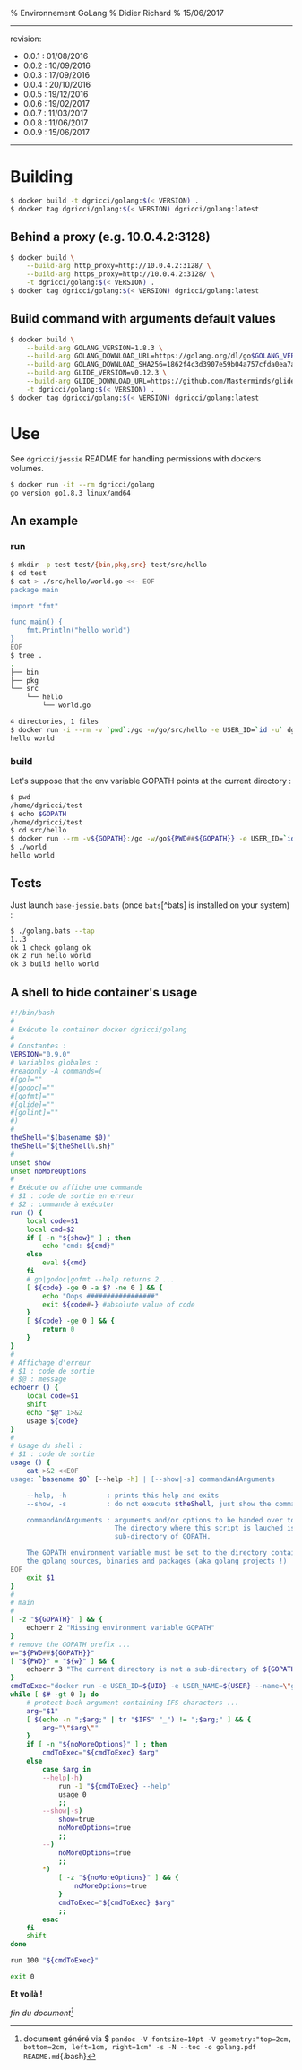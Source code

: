% Environnement GoLang
% Didier Richard
% 15/06/2017

---

revision:
- 0.0.1 : 01/08/2016
- 0.0.2 : 10/09/2016
- 0.0.3 : 17/09/2016
- 0.0.4 : 20/10/2016
- 0.0.5 : 19/12/2016
- 0.0.6 : 19/02/2017
- 0.0.7 : 11/03/2017
- 0.0.8 : 11/06/2017
- 0.0.9 : 15/06/2017

---

# Building #

```bash
$ docker build -t dgricci/golang:$(< VERSION) .
$ docker tag dgricci/golang:$(< VERSION) dgricci/golang:latest
```

## Behind a proxy (e.g. 10.0.4.2:3128) ##

```bash
$ docker build \
    --build-arg http_proxy=http://10.0.4.2:3128/ \
    --build-arg https_proxy=http://10.0.4.2:3128/ \
    -t dgricci/golang:$(< VERSION) .
$ docker tag dgricci/golang:$(< VERSION) dgricci/golang:latest
```

## Build command with arguments default values ##

```bash
$ docker build \
    --build-arg GOLANG_VERSION=1.8.3 \
    --build-arg GOLANG_DOWNLOAD_URL=https://golang.org/dl/go$GOLANG_VERSION.linux-amd64.tar.gz \
    --build-arg GOLANG_DOWNLOAD_SHA256=1862f4c3d3907e59b04a757cfda0ea7aa9ef39274af99a784f5be843c80c6772 \
    --build-arg GLIDE_VERSION=v0.12.3 \
    --build-arg GLIDE_DOWNLOAD_URL=https://github.com/Masterminds/glide/releases/download/$GLIDE_VERSION/glide-$GLIDE_VERSION-linux-amd64.tar.gz \
    -t dgricci/golang:$(< VERSION) .
$ docker tag dgricci/golang:$(< VERSION) dgricci/golang:latest
```

# Use #

See `dgricci/jessie` README for handling permissions with dockers volumes.

```bash
$ docker run -it --rm dgricci/golang
go version go1.8.3 linux/amd64
```

## An example ##

### run ###

```bash
$ mkdir -p test test/{bin,pkg,src} test/src/hello
$ cd test
$ cat > ./src/hello/world.go <<- EOF
package main

import "fmt"

func main() {
    fmt.Println("hello world")
}
EOF
$ tree .
.
├── bin
├── pkg
└── src
    └── hello
        └── world.go

4 directories, 1 files
$ docker run -i --rm -v `pwd`:/go -w/go/src/hello -e USER_ID=`id -u` dgricci/golang go run world.go
hello world
```

### build ###

Let's suppose that the env variable GOPATH points at the current directory :

```bash
$ pwd
/home/dgricci/test
$ echo $GOPATH
/home/dgricci/test
$ cd src/hello
$ docker run --rm -v${GOPATH}:/go -w/go${PWD##${GOPATH}} -e USER_ID=`id -u` -e USER_NAME=`whoami` dgricci/golang go build world.go
$ ./world
hello world
```

## Tests ##

Just launch `base-jessie.bats` (once `bats`[^bats] is installed on your
system) :

```bash
$ ./golang.bats --tap
1..3
ok 1 check golang ok
ok 2 run hello world
ok 3 build hello world
```

## A shell to hide container's usage ##

```bash
#!/bin/bash
#
# Exécute le container docker dgricci/golang
#
# Constantes :
VERSION="0.9.0"
# Variables globales :
#readonly -A commands=(
#[go]=""
#[godoc]=""
#[gofmt]=""
#[glide]=""
#[golint]=""
#)
#
theShell="$(basename $0)"
theShell="${theShell%.sh}"
#
unset show
unset noMoreOptions
#
# Exécute ou affiche une commande
# $1 : code de sortie en erreur
# $2 : commande à exécuter
run () {
    local code=$1
    local cmd=$2
    if [ -n "${show}" ] ; then
        echo "cmd: ${cmd}"
    else
        eval ${cmd}
    fi
    # go|godoc|gofmt --help returns 2 ...
    [ ${code} -ge 0 -a $? -ne 0 ] && {
        echo "Oops #################"
        exit ${code#-} #absolute value of code
    }
    [ ${code} -ge 0 ] && {
        return 0
    }
}
#
# Affichage d'erreur
# $1 : code de sortie
# $@ : message
echoerr () {
    local code=$1
    shift
    echo "$@" 1>&2
    usage ${code}
}
#
# Usage du shell :
# $1 : code de sortie
usage () {
    cat >&2 <<EOF
usage: `basename $0` [--help -h] | [--show|-s] commandAndArguments

    --help, -h          : prints this help and exits
    --show, -s          : do not execute $theShell, just show the command to be executed

    commandAndArguments : arguments and/or options to be handed over to ${theShell}.
                          The directory where this script is lauched is a
                          sub-directory of GOPATH.

    The GOPATH environment variable must be set to the directory containing
    the golang sources, binaries and packages (aka golang projects !)
EOF
    exit $1
}
#
# main
#
[ -z "${GOPATH}" ] && {
    echoerr 2 "Missing environment variable GOPATH"
}
# remove the GOPATH prefix ...
w="${PWD##${GOPATH}}"
[ "${PWD}" = "${w}" ] && {
    echoerr 3 "The current directory is not a sub-directory of ${GOPATH}"
}
cmdToExec="docker run -e USER_ID=${UID} -e USER_NAME=${USER} --name=\"go$$\" --rm=true -v${GOPATH}:/go -w/go${w} dgricci/golang $theShell"
while [ $# -gt 0 ]; do
    # protect back argument containing IFS characters ...
    arg="$1"
    [ $(echo -n ";$arg;" | tr "$IFS" "_") != ";$arg;" ] && {
        arg="\"$arg\""
    }
    if [ -n "${noMoreOptions}" ] ; then
        cmdToExec="${cmdToExec} $arg"
    else
        case $arg in
        --help|-h)
            run -1 "${cmdToExec} --help"
            usage 0
            ;;
        --show|-s)
            show=true
            noMoreOptions=true
            ;;
        --)
            noMoreOptions=true
            ;;
        *)
            [ -z "${noMoreOptions}" ] && {
                noMoreOptions=true
            }
            cmdToExec="${cmdToExec} $arg"
            ;;
        esac
    fi
    shift
done

run 100 "${cmdToExec}"

exit 0
```

__Et voilà !__


_fin du document[^pandoc_gen]_

[^pandoc_gen]: document généré via $ `pandoc -V fontsize=10pt -V geometry:"top=2cm, bottom=2cm, left=1cm, right=1cm" -s -N --toc -o golang.pdf README.md`{.bash}

